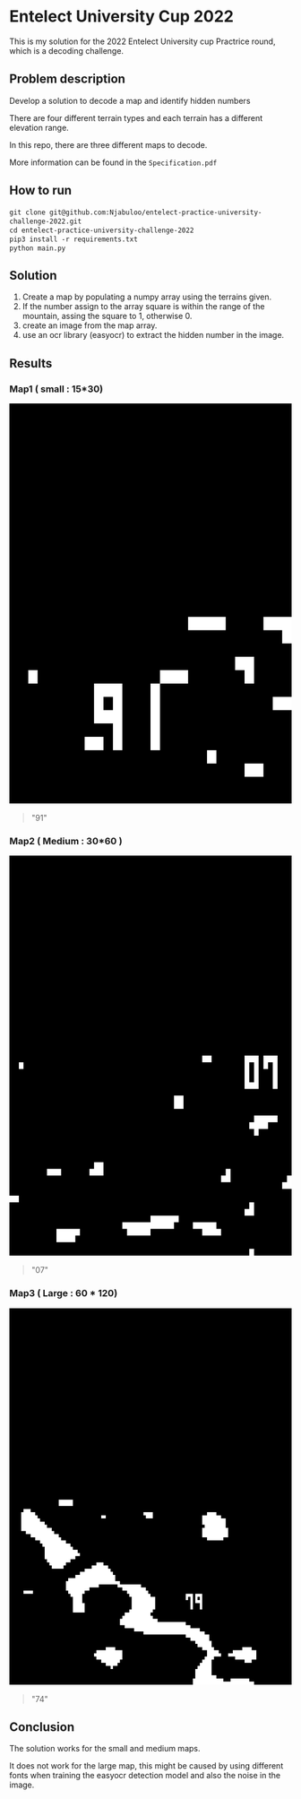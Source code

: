 # Entelect University Cup 2022

This is my solution for the 2022 Entelect University cup Practrice round, which is a decoding challenge.

## Problem description

Develop a solution to decode a map and identify hidden numbers

There are four different terrain types and each terrain has a different elevation range.

In this repo, there are three different maps to decode.

More information can be found in the `Specification.pdf`

## How to run

```
git clone git@github.com:Njabuloo/entelect-practice-university-challenge-2022.git
cd entelect-practice-university-challenge-2022
pip3 install -r requirements.txt
python main.py
```

## Solution

1. Create a map by populating a numpy array using the terrains given.
2.  If the number assign to the array square is within the range of the mountain, assing the square to 1, otherwise 0.
3.  create an image from the map array.
4.  use an ocr library (easyocr) to extract the hidden number in the image.

## Results 

### Map1 ( small : 15*30)
![MAP 1](https://github.com/Njabuloo/entelect-practice-university-challenge-2022/blob/main/map_1.png)
> "91"

### Map2 ( Medium : 30*60 )
![MAP 2](https://github.com/Njabuloo/entelect-practice-university-challenge-2022/blob/main/map_2.png)
>"07"

### Map3 ( Large : 60 * 120)
![MAP 3](https://github.com/Njabuloo/entelect-practice-university-challenge-2022/blob/main/map_3.png)
>"74"

## Conclusion

The solution works for the small and medium maps. 

It does not work for the large map, this might be caused by using different fonts when training the easyocr detection model and also the noise in the image.
